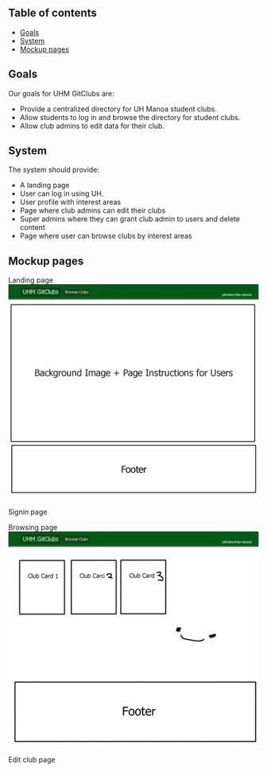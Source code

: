 ## Table of contents

* [Goals](#goals)
* [System](#system)
* [Mockup pages](#mockup-pages)


## Goals
Our goals for UHM GitClubs are:

* Provide a centralized directory for UH Manoa student clubs.
* Allow students to log in and browse the directory for student clubs.
* Allow club admins to edit data for their club.

## System
The system should provide:

* A landing page
* User can log in using UH.
* User profile with interest areas
* Page where club admins can edit their clubs
* Super admins where they can grant club admin to users and delete content
* Page where user can browse clubs by interest areas

## Mockup pages

Landing page
<img src="/doc/user-landing-page-mockup.png">

Signin page

Browsing page
<img src="/doc/user-browse-page-mockup.png">

Edit club page
